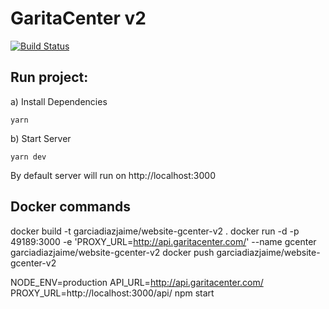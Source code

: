 # GaritaCenter v2

[![Build Status](https://travis-ci.org/garciadiazjaime/website-gcenter-v2.svg)](https://travis-ci.org/garciadiazjaime/website-gcenter-v2)

## Run project:
a) Install Dependencies

`yarn`

b) Start Server

`yarn dev`

By default server will run on http://localhost:3000


## Docker commands
docker build -t garciadiazjaime/website-gcenter-v2 .
docker run -d -p 49189:3000 -e 'PROXY_URL=http://api.garitacenter.com/' --name gcenter garciadiazjaime/website-gcenter-v2
docker push garciadiazjaime/website-gcenter-v2

NODE_ENV=production API_URL=http://api.garitacenter.com/ PROXY_URL=http://localhost:3000/api/ npm start
